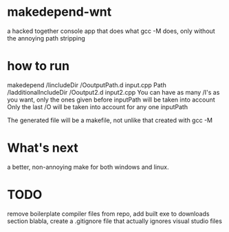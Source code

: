 makedepend-wnt
==============

a hacked together console app that does what gcc -M does, only without the annoying path stripping

how to run
=========
makedepend /IincludeDir /OoutputPath.d input.cpp Path /IadditionalIncludeDir /Ooutput2.d input2.cpp
You can have as many /I's as you want, only the ones given before inputPath will be taken into account
Only the last /O will be taken into account for any one inputPath

The generated file will be a makefile, not unlike that created with gcc -M

What's next
==========
a better, non-annoying make for both windows and linux.

TODO
====
remove boilerplate compiler files from repo, add built exe to downloads section blabla, create a .gitignore file that actually ignores visual studio files